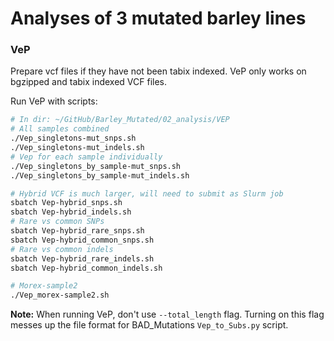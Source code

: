 # Analyses of 3 mutated barley lines

### VeP

Prepare vcf files if they have not been tabix indexed. VeP only works on bgzipped and tabix indexed VCF files.

Run VeP with scripts:

```bash
# In dir: ~/GitHub/Barley_Mutated/02_analysis/VEP
# All samples combined
./Vep_singletons-mut_snps.sh
./Vep_singletons-mut_indels.sh
# Vep for each sample individually
./Vep_singletons_by_sample-mut_snps.sh
./Vep_singletons_by_sample-mut_indels.sh

# Hybrid VCF is much larger, will need to submit as Slurm job
sbatch Vep-hybrid_snps.sh
sbatch Vep-hybrid_indels.sh
# Rare vs common SNPs
sbatch Vep-hybrid_rare_snps.sh
sbatch Vep-hybrid_common_snps.sh
# Rare vs common indels
sbatch Vep-hybrid_rare_indels.sh
sbatch Vep-hybrid_common_indels.sh

# Morex-sample2
./Vep_morex-sample2.sh
```

**Note:** When running VeP, don't use `--total_length` flag. Turning on this flag messes up the file format for BAD_Mutations `Vep_to_Subs.py` script.
